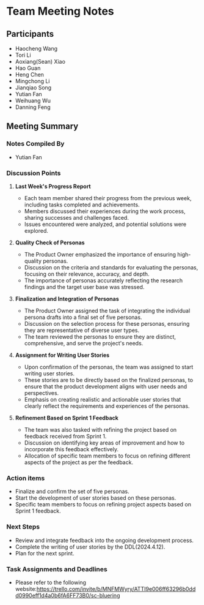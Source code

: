 # Team Meeting Notes

## Participants
- Haocheng Wang
- Tori Li
- Aoxiang(Sean) Xiao
- Hao Guan
- Heng Chen
- Mingchong Li
- Jianqiao Song
- Yutian Fan
- Weihuang Wu
- Danning Feng


## Meeting Summary

### Notes Compiled By
- Yutian Fan

### Discussion Points

1. **Last Week's Progress Report**
    - Each team member shared their progress from the previous week, including tasks completed and achievements.
    - Members discussed their experiences during the work process, sharing successes and challenges faced.
    - Issues encountered were analyzed, and potential solutions were explored.

2. **Quality Check of Personas**
    - The Product Owner emphasized the importance of ensuring high-quality personas.
    - Discussion on the criteria and standards for evaluating the personas, focusing on their relevance, accuracy, and depth.
    - The importance of personas accurately reflecting the research findings and the target user base was stressed.

3. **Finalization and Integration of Personas**
    - The Product Owner assigned the task of integrating the individual persona drafts into a final set of five personas.
    - Discussion on the selection process for these personas, ensuring they are representative of diverse user types.
    - The team reviewed the personas to ensure they are distinct, comprehensive, and serve the project's needs.

4. **Assignment for Writing User Stories**
    - Upon confirmation of the personas, the team was assigned to start writing user stories.
    - These stories are to be directly based on the finalized personas, to ensure that the product development aligns with user needs and perspectives.
    - Emphasis on creating realistic and actionable user stories that clearly reflect the requirements and experiences of the personas.

5. **Refinement Based on Sprint 1 Feedback**
    - The team was also tasked with refining the project based on feedback received from Sprint 1.
    - Discussion on identifying key areas of improvement and how to incorporate this feedback effectively.
    - Allocation of specific team members to focus on refining different aspects of the project as per the feedback.


### Action items
- Finalize and confirm the set of five personas.
- Start the development of user stories based on these personas.
- Specific team members to focus on refining project aspects based on Sprint 1 feedback.

### Next Steps
- Review and integrate feedback into the ongoing development process.
- Complete the writing of user stories by the DDL(2024.4.12).
- Plan for the next sprint.

### Task Assignments and Deadlines
- Please refer to the following website:https://trello.com/invite/b/MNFMWyry/ATTI9e006ff63296b0ddd0990eff1d4a0b6fA6FF73B0/sc-bluering
